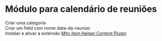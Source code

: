 # Módulo para calendário de reuniões
Criar uma categoria  
Criar um field com nome data-da-reuniao  
Instalar e ativar a extensão [Mity Item Helper Content Plugin](https://github.com/jofernando/joomla-item-helper.git)
